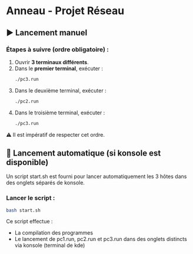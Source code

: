 # Anneau - Projet Réseau

## ▶️ Lancement manuel

### Étapes à suivre (ordre **obligatoire**) :
1. Ouvrir **3 terminaux différents**.
2. Dans le **premier terminal**, exécuter :
   ```bash
   ./pc3.run
   ```
3. Dans le deuxième terminal, exécuter :
   ```bash
   ./pc2.run
   ```
4. Dans le troisième terminal, exécuter :
   ```bash
   ./pc3.run
   ```

⚠️ Il est impératif de respecter cet ordre.

## 🚀 Lancement automatique (si konsole est disponible)

Un script start.sh est fourni pour lancer automatiquement les 3 hôtes dans des onglets séparés de konsole.

### Lancer le script :

```bash
bash start.sh
```

Ce script effectue :
- La compilation des programmes
- Le lancement de pc1.run, pc2.run et pc3.run dans des onglets distincts via konsole (terminal de kde)
